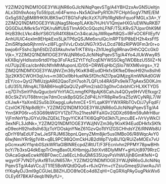 Y2ZlM2Q1NDM1OGE3YWJjNR6oGJlcNiNqPqevSTg/A4YBH2zxAvGN5UeItjnALx30h9xAosyTo59/pzLn64Fwmo+Nx5AGIwPyR1Oh7FCHph5ogV7NfE/EMGx5gS9ZgBM8fHK9UBK5wOTBG1sFqNcXzX7UPb1RgN8nFquoFMGLx3A=,Y2ZlM2Q1NDM1OGE3YWJjNagSNoep1LAKIb7HJH/V1QmjwHXG/uEWNuRKB7QGGDiuUMkrk5xYQK/ruMfUbSTImA9OcGQozhLFNF/T5LKRvS7Upxr0hK9MIHzB39cLVkc48oYS6O1zR4fX8bkCn34icalJqJWRqwft8QS+lRFxOC6FIlEyfVAnhUlUiC4oxlm9EHpkExs5LjkTP6zQSJMe6xruIQc/nRPT9/P8bEH2h4xsFfSZmi5RfqdebRjhrmV+zl8FLgn1VvLrDxbUNG7rX5vLDcd786zRIPW0Fm3r0r+obwjo6rFSshc3phEtiD/Zd3AkuhvIwTrKT8Vq+Zh1UegSg9Rnav0HhCQCcGk0Vjk=,Y2ZlM2Q1NDM1OGE3YWJjNR6oGJlcNiNqPqevSTg/A4Yo4JlUkWwyR5kKX8q/yHdIssto6rtd0Ybp3FsFAzSZYtTYqTcqENYWSSOkg1WDBbzU55lIZ+NnU7Up2lEca/cbnNIcNfnMhMuponLlD/0S+DRWEqHbCjSlo7WXM6virgs=,Y2ZlM2Q1NDM1OGE3YWJjNVZm36y1KixK94EudDHkfxSKfkeD9eoH92hx8sIh63jz2KK5CWOH3qUvs+m38OxI9bHueINkSfDhcNZI7paQIMjzgXmWNAd0GWzEY/co+Qyt27MIUzjpAR62QaoTzH7soh7LQFLt44RASPx9elkT7gAex5D0KJmLdU351LlWnqALTBAB6Hxq8QaQUZydPim2/sbD3g0hvCdxbhlCrHLXKTYD5+q7D7nSmYPduQgucbnVYnYlACLnmgfKP8pAjK6CahJs4QOye9HVVEfkxgr28OcSkZVUT68tnrcjw7dmOcskBpSQScZdP4LhiYR8pRw5raZ5zWCyNRjL7/WcXJwA+YaXm62Su5b3XwpgLuAvhmCE+5YLqaK9YYWXRRbTOvD/J7yFqdF/CzxlOK7ENp8d9jY=,Y2ZlM2Q1NDM1OGE3YWJjNR6oGJlcNiNqPqevSTg/A4YnnSKP06r+o53G69bWGYV1ZbT7Io21hesNFFaXGv2QDXz698m59uMrH8urVjFmNnYfpJGYxU9sZQEkLTbgvYICK4TKI6QqP0d3kh7LjmcuBE+iVrVyWkCl3exNFL3JdNk=,Y2ZlM2Q1NDM1OGE3YWJjNVZm36y1KixK94EudDHkfxSKfkeD9eoH92hx8sIh63jzToYDOskjnYNeZ61GzvQoTtlYIZGSCHhdsYZ6/RNWb8UqDrlY6faEdUF2wLJeSFRJM63bpnLQenyZMm8jkr5us0MBo06/R8WqcAvY06IwjNmiYRr9jg1V4t+qBL9PC98QOmCkHJB2dWpTVp8IJ1Q/RUiZeMOEx7vUpGcmxuKiYfqnb0SzkWR1aGlBINREcpdZiRtUT/F3FEcnlvhn2PPMY78pwBHhbcY/7b3xsQ4dkEqpTrOmgBax0LKHbmjgJ3drXvt8DlyMMY+gHUrj8979RrzCOiAcaGqkeEcwkIf6BF0wcCJa6EcLh6uQMiS35UqvPsVhWUijhBGmKfeN+Qwgyr0F7VNDTylAxfBToUN657A=,Y2ZlM2Q1NDM1OGE3YWJjNR6oGJlcNiNqPqevSTg/A4aVCcJjT1l1E5BoWQtdDQu6+r6JxQYm+cYZsiuGmeqSUiwrAuJVltYKqAyDJ3mI9gCGUeLB8ZHJDO8feOEo4d8ZqHI+CqGRXqPAyGugPkkWx6OLEy6f7BKAFdeqb1N9yfU=,
